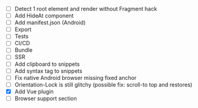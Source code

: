 - [ ] Detect 1 root element and render without Fragment hack
- [ ] Add HideAt component
- [ ] Add manifest.json (Android)
- [ ] Export
- [ ] Tests
- [ ] CI/CD
- [ ] Bundle
- [ ] SSR
- [ ] Add clipboard to snippets
- [ ] Add syntax tag to snippets
- [ ] Fix native Android browser missing fixed anchor
- [ ] Orientation-Lock is still glitchy (possible fix: scroll-to top and restores)
- [x] Add Vue plugin
- [ ] Browser support section
